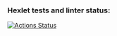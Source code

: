 ### Hexlet tests and linter status:
[![Actions Status](https://github.com/Kloym/python-project-49/actions/workflows/hexlet-check.yml/badge.svg)](https://github.com/Kloym/python-project-49/actions)
